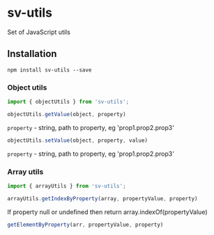 # sv-utils

Set of JavaScript utils

## Installation

```
npm install sv-utils --save
```
### Object utils

```js
import { objectUtils } from 'sv-utils';
```
```js
objectUtils.getValue(object, property)
```
`property` - string, path to property, eg 'prop1.prop2.prop3'

```js
objectUtils.setValue(object, property, value)
```
`property` - string, path to property, eg 'prop1.prop2.prop3'

### Array utils

```js
import { arrayUtils } from 'sv-utils';
```

```js
arrayUtils.getIndexByProperty(array, propertyValue, property)
```
If property null or undefined then return array.indexOf(propertyValue)
```js
getElementByProperty(arr, propertyValue, property)
```
